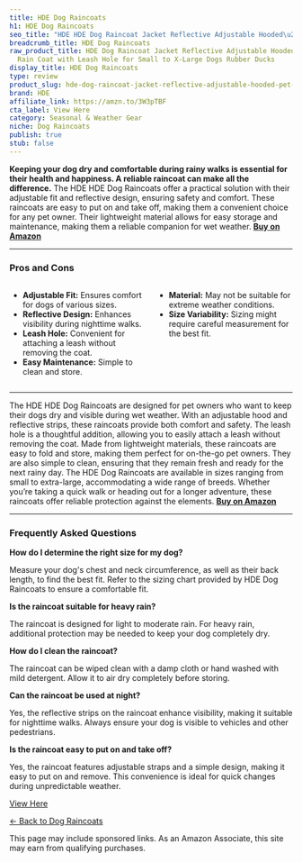 ```yaml
---
title: HDE Dog Raincoats
h1: HDE Dog Raincoats
seo_title: "HDE HDE Dog Raincoat Jacket Reflective Adjustable Hooded\u2026"
breadcrumb_title: HDE Dog Raincoats
raw_product_title: HDE Dog Raincoat Jacket Reflective Adjustable Hooded Pet Poncho
  Rain Coat with Leash Hole for Small to X-Large Dogs Rubber Ducks
display_title: HDE Dog Raincoats
type: review
product_slug: hde-dog-raincoat-jacket-reflective-adjustable-hooded-pet-poncho-rain-co-cc03d62a
brand: HDE
affiliate_link: https://amzn.to/3W3pTBF
cta_label: View Here
category: Seasonal & Weather Gear
niche: Dog Raincoats
publish: true
stub: false
---
```


<div id="intro" class="full-width">
  <p><strong>Keeping your dog dry and comfortable during rainy walks is essential for their health and happiness. A reliable raincoat can make all the difference.</strong> The HDE HDE Dog Raincoats offer a practical solution with their adjustable fit and reflective design, ensuring safety and comfort. These raincoats are easy to put on and take off, making them a convenient choice for any pet owner. Their lightweight material allows for easy storage and maintenance, making them a reliable companion for wet weather. <a href="https://amzn.to/3W3pTBF" rel="nofollow sponsored noopener" target="_blank"><strong>Buy on Amazon</strong></a></p>
</div>

<hr />
<h3 id="pros-cons">Pros and Cons</h3>
<div class="pc-grid" style="display:grid;grid-template-columns:1fr 1fr;gap:16px;">
  <ul>
    <li><strong>Adjustable Fit:</strong> Ensures comfort for dogs of various sizes.</li>
    <li><strong>Reflective Design:</strong> Enhances visibility during nighttime walks.</li>
    <li><strong>Leash Hole:</strong> Convenient for attaching a leash without removing the coat.</li>
    <li><strong>Easy Maintenance:</strong> Simple to clean and store.</li>
  </ul>
  <ul>
    <li><strong>Material:</strong> May not be suitable for extreme weather conditions.</li>
    <li><strong>Size Variability:</strong> Sizing might require careful measurement for the best fit.</li>
  </ul>
</div>
<hr />

<div class="full-width">
  <p>The HDE HDE Dog Raincoats are designed for pet owners who want to keep their dogs dry and visible during wet weather. With an adjustable hood and reflective strips, these raincoats provide both comfort and safety. The leash hole is a thoughtful addition, allowing you to easily attach a leash without removing the coat. Made from lightweight materials, these raincoats are easy to fold and store, making them perfect for on-the-go pet owners. They are also simple to clean, ensuring that they remain fresh and ready for the next rainy day. The HDE Dog Raincoats are available in sizes ranging from small to extra-large, accommodating a wide range of breeds. Whether you’re taking a quick walk or heading out for a longer adventure, these raincoats offer reliable protection against the elements. <a href="https://amzn.to/3W3pTBF" rel="nofollow sponsored noopener" target="_blank"><strong>Buy on Amazon</strong></a></p>
</div>

<hr />
<h3 id="faqs">Frequently Asked Questions</h3>

<p><strong>How do I determine the right size for my dog?</strong></p>
<p>Measure your dog's chest and neck circumference, as well as their back length, to find the best fit. Refer to the sizing chart provided by HDE Dog Raincoats to ensure a comfortable fit.</p>

<p><strong>Is the raincoat suitable for heavy rain?</strong></p>
<p>The raincoat is designed for light to moderate rain. For heavy rain, additional protection may be needed to keep your dog completely dry.</p>

<p><strong>How do I clean the raincoat?</strong></p>
<p>The raincoat can be wiped clean with a damp cloth or hand washed with mild detergent. Allow it to air dry completely before storing.</p>

<p><strong>Can the raincoat be used at night?</strong></p>
<p>Yes, the reflective strips on the raincoat enhance visibility, making it suitable for nighttime walks. Always ensure your dog is visible to vehicles and other pedestrians.</p>

<p><strong>Is the raincoat easy to put on and take off?</strong></p>
<p>Yes, the raincoat features adjustable straps and a simple design, making it easy to put on and remove. This convenience is ideal for quick changes during unpredictable weather.</p>
<p><a class="btn" href="https://amzn.to/3W3pTBF" target="_blank" rel="nofollow sponsored noopener">View Here</a></p>
<p><a href="/roundups/seasonal-weather-gear/dog-raincoats/">← Back to Dog Raincoats</a></p>
<aside class="disclosure">This page may include sponsored links. As an Amazon Associate, this site may earn from qualifying purchases.</aside>
